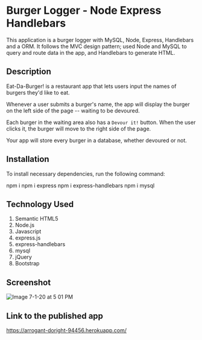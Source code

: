 # Burger Logger - Node Express Handlebars


This application is a burger logger with MySQL, Node, Express, Handlebars and a ORM. It follows the MVC design pattern; used Node and MySQL to query and route data in the app, and Handlebars to generate HTML.


## Description

Eat-Da-Burger! is a restaurant app that lets users input the names of burgers they'd like to eat.

Whenever a user submits a burger's name, the app will display the burger on the left side of the page -- waiting to be devoured.

Each burger in the waiting area also has a `Devour it!` button. When the user clicks it, the burger will move to the right side of the page.

Your app will store every burger in a database, whether devoured or not.


## Installation
To install necessary dependencies, run the following command:
  
npm i
npm i express
npm i express-handlebars
npm i mysql



## Technology Used
1. Semantic HTML5
2. Node.js
3. Javascript
4. express.js
5. express-handlebars
6. mysql
7. jQuery
8. Bootstrap



## Screenshot 

![Image 7-1-20 at 5 01 PM](https://user-images.githubusercontent.com/55207625/86302293-17c1a080-bbbd-11ea-9ef3-3182effaea72.jpeg)


## Link to the published app
https://arrogant-doright-94456.herokuapp.com/

